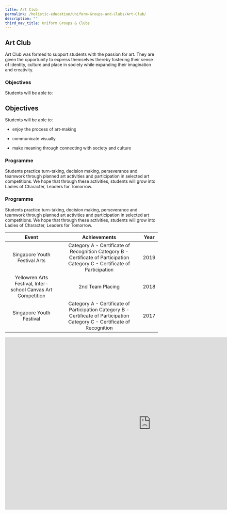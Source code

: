 ```yaml
---
title: Art Club
permalink: /holistic-education/Uniform-Groups-and-Clubs/Art-Club/
description: ""
third_nav_title: Uniform Groups & Clubs
---
```

## Art Club

Art Club was formed to support students with the passion for art. They are given the opportunity to express themselves thereby fostering their sense of identity, culture and place in society while expanding their imagination and creativity.

### Objectives


Students will be able to:  
  
Objectives
----------

Students will be able to:  
  

 *   enjoy the process of art-making  
     
 *   communicate visually  
     
 *   make meaning through connecting with society and culture

### Programme


Students practice turn-taking, decision making, perseverance and teamwork through planned art activities and participation in selected art competitions. We hope that through these activities, students will grow into Ladies of Character, Leaders for Tomorrow.

### Programme


Students practice turn-taking, decision making, perseverance and teamwork through planned art activities and participation in selected art competitions. We hope that through these activities, students will grow into Ladies of Character, Leaders for Tomorrow.

|                             Event                            |                                                         Achievements                                                         |  Year |
|:------------------------------------------------------------:|:----------------------------------------------------------------------------------------------------------------------------:|:-----:|
|                 Singapore Youth Festival Arts                |  Category A - Certificate of Recognition Category B - Certificate of Participation Category C - Certificate of Participation |  2019 |
| Yellowren Arts Festival, Inter-school Canvas Art Competition |                                                       2nd Team Placing                                                       |  2018 |
|                    Singapore Youth Festival                  | Category A - Certificate of Participation  Category B - Certificate of Participation Category C - Certificate of Recognition | 2017  |

<iframe allowfullscreen="true" height="569" width="960" frameborder="0" src="https://docs.google.com/presentation/d/e/2PACX-1vRhVMlm8IoQzRPXkbJoikZjAr1CYwtWhEI7R3gWCgO-z654Aa-VMBVlfE6T9_nIfIC-6GdKupX0H_7j/embed?start=false&amp;loop=false&amp;delayms=3000"></iframe>